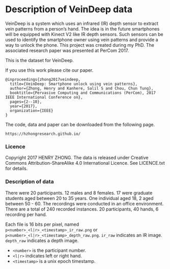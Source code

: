 # Description of VeinDeep data

VeinDeep is a system which uses an infrared (IR) depth sensor to extract vein patterns from a person’s hand. The idea is in the future smartphones will be equipped with Kinect V2 like IR depth sensors. Such sensors can be used to identify the smartphone owner using vein patterns and provide a way to unlock the phone. This project was created during my PhD. The associated research paper was presented at PerCom 2017.

This is the dataset for VeinDeep.

If you use this work please cite our paper.

```
@inproceedings{zhong2017veindeep,
  title={VeinDeep: Smartphone unlock using vein patterns},
  author={Zhong, Henry and Kanhere, Salil S and Chou, Chun Tung},
  booktitle={Pervasive Computing and Communications (PerCom), 2017 IEEE International Conference on},
  pages={2--10},
  year={2017},
  organization={IEEE}
}
```

The code, data and paper can be downloaded from the following page.

```
https://hzhongresearch.github.io/
```

### Licence
Copyright 2017 HENRY ZHONG. The data is released under Creative Commons Attribution-ShareAlike 4.0 International Licence. See LICENCE.txt for details.

### Description of data
There were 20 participants. 12 males and 8 females. 17 were graduate students aged between 20 to 35 years. One individual aged 18, 2 aged between 50 - 60. The recordings were conducted in an office environment. There are a total of 240 recorded instances. 20 participants, 40 hands, 6 recording per hand.

Each file is 16 bits per pixel, named ```p<number>_<l|r>_<timestamp>_ir_raw.png``` or ```p<number>_<l|r>_<timestamp>_depth_raw.png```. ```ir_raw``` indicates an IR image. ```depth_raw``` indicates a depth image.

* ```<number>``` is the participant number.
* ```<l|r>``` indicates left or right hand.
* ```<timestamp>``` is a unix epoch timestamp.
